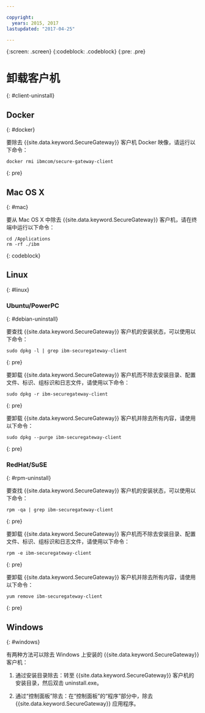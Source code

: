 ```yaml
---

copyright:
  years: 2015, 2017
lastupdated: "2017-04-25"

---
```

{:screen: .screen}
{:codeblock: .codeblock}
{:pre: .pre}

# 卸载客户机
{: #client-uninstall}

## Docker
{: #docker}

要除去 {{site.data.keyword.SecureGateway}} 客户机 Docker 映像，请运行以下命令：

```
docker rmi ibmcom/secure-gateway-client
```
{: pre}

## Mac OS X
{: #mac}

要从 Mac OS X 中除去 {{site.data.keyword.SecureGateway}} 客户机，请在终端中运行以下命令：

```
cd /Applications
rm -rf ./ibm
```
{: codeblock}

## Linux
{: #linux}

### Ubuntu/PowerPC
{: #debian-uninstall}

要查找 {{site.data.keyword.SecureGateway}} 客户机的安装状态，可以使用以下命令：

```
sudo dpkg -l | grep ibm-securegateway-client
```
{: pre}

要卸载 {{site.data.keyword.SecureGateway}} 客户机而不除去安装目录、配置文件、标识、组标识和日志文件，请使用以下命令：

```
sudo dpkg -r ibm-securegateway-client
```
{: pre}

要卸载 {{site.data.keyword.SecureGateway}} 客户机并除去所有内容，请使用以下命令：

```
sudo dpkg --purge ibm-securegateway-client
```
{: pre}

### RedHat/SuSE
{: #rpm-uninstall}

要查找 {{site.data.keyword.SecureGateway}} 客户机的安装状态，可以使用以下命令：

```
rpm -qa | grep ibm-securegateway-client
```
{: pre}

要卸载 {{site.data.keyword.SecureGateway}} 客户机而不除去安装目录、配置文件、标识、组标识和日志文件，请使用以下命令：

```
rpm -e ibm-securegateway-client
```
{: pre}

要卸载 {{site.data.keyword.SecureGateway}} 客户机并除去所有内容，请使用以下命令：

```
yum remove ibm-securegateway-client
```
{: pre}

## Windows
{: #windows}

有两种方法可以除去 Windows 上安装的 {{site.data.keyword.SecureGateway}} 客户机：

1. 通过安装目录除去：转至 {{site.data.keyword.SecureGateway}} 客户机的安装目录，然后双击 uninstall.exe。

2. 通过“控制面板”除去：在“控制面板”的“程序”部分中，除去 {{site.data.keyword.SecureGateway}} 应用程序。
